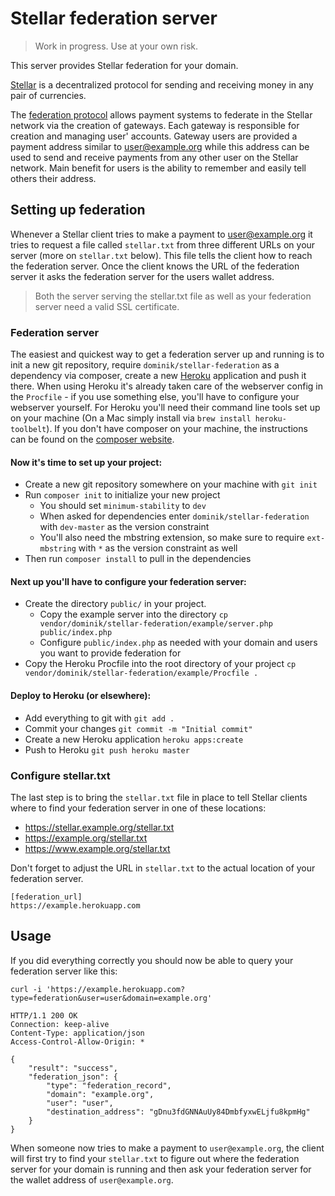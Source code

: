 # Stellar federation server

> Work in progress. Use at your own risk.

This server provides Stellar federation for your domain.

[Stellar](https://stellar.org) is a decentralized protocol for sending and receiving money in any pair of currencies.

The [federation protocol](https://wiki.stellar.org/Federation) allows payment systems to federate in the Stellar network via the creation of gateways. Each gateway is responsible for creation and managing user' accounts. Gateway users are provided a payment address similar to user@example.org while this address can be used to send and receive payments from any other user on the Stellar network. Main benefit for users is the ability to remember and easily tell others their address.

## Setting up federation

Whenever a Stellar client tries to make a payment to user@example.org it tries to request a file called `stellar.txt` from three different URLs on your server (more on `stellar.txt` below). This file tells the client how to reach the federation server. Once the client knows the URL of the federation server it asks the federation server for the users wallet address.

> Both the server serving the stellar.txt file as well as your federation server need a valid SSL certificate.

### Federation server

The easiest and quickest way to get a federation server up and running is to init a new git repository, require `dominik/stellar-federation` as a dependency via composer, create a new [Heroku](http://heroku.com) application and push it there. When using Heroku it's already taken care of the webserver config in the `Procfile` - if you use something else, you'll have to configure your webserver yourself. For Heroku you'll need their command line tools set up on your machine (On a Mac simply install via `brew install heroku-toolbelt`). If you don't have composer on your machine, the instructions can be found on the [composer website](https://getcomposer.org/doc/00-intro.md#globally).

#### Now it's time to set up your project:

* Create a new git repository somewhere on your machine with `git init`
* Run `composer init` to initialize your new project
  * You should set `minimum-stability` to `dev`
  * When asked for dependencies enter `dominik/stellar-federation` with `dev-master` as the version constraint
  * You'll also need the mbstring extension, so make sure to require `ext-mbstring` with `*` as the version constraint as well
* Then run `composer install` to pull in the dependencies

#### Next up you'll have to configure your federation server:

* Create the directory `public/` in your project.
  * Copy the example server into the directory `cp vendor/dominik/stellar-federation/example/server.php public/index.php`
  * Configure `public/index.php` as needed with your domain and users you want to provide federation for
* Copy the Heroku Procfile into the root directory of your project `cp vendor/dominik/stellar-federation/example/Procfile .`

#### Deploy to Heroku (or elsewhere):

* Add everything to git with `git add .`
* Commit your changes `git commit -m "Initial commit"`
* Create a new Heroku application `heroku apps:create`
* Push to Heroku `git push heroku master`

### Configure stellar.txt

The last step is to bring the `stellar.txt` file in place to tell Stellar clients where to find your federation server in one of these locations:

* https://stellar.example.org/stellar.txt
* https://example.org/stellar.txt
* https://www.example.org/stellar.txt

Don't forget to adjust the URL in `stellar.txt` to the actual location of your federation server.

```
[federation_url]
https://example.herokuapp.com
```

## Usage

If you did everything correctly you should now be able to query your federation server like this:

```
curl -i 'https://example.herokuapp.com?type=federation&user=user&domain=example.org'

HTTP/1.1 200 OK
Connection: keep-alive
Content-Type: application/json
Access-Control-Allow-Origin: *

{
    "result": "success",
    "federation_json": {
        "type": "federation_record",
        "domain": "example.org",
        "user": "user",
        "destination_address": "gDnu3fdGNNAuUy84DmbfyxwELjfu8kpmHg"
    }
}
```

When someone now tries to make a payment to `user@example.org`, the client will first try to find your `stellar.txt` to figure out where the federation server for your domain is running and then ask your federation server for the wallet address of `user@example.org`.
